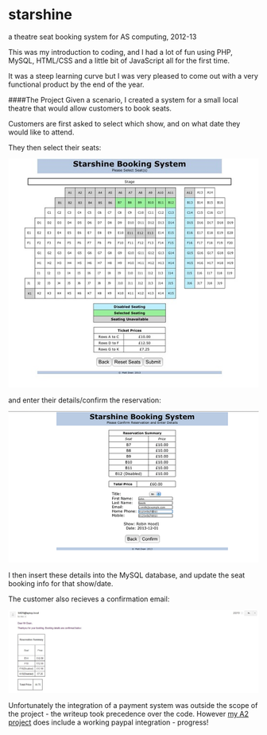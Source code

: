 # starshine
a theatre seat booking system for AS computing, 2012-13

This was my introduction to coding, and I had a lot of fun using PHP, MySQL, HTML/CSS and a little bit of JavaScript all for the first time.

It was a steep learning curve but I was very pleased to come out with a very functional product by the end of the year.

####The Project
Given a scenario, I created a system for a small local theatre that would allow customers to book seats.

Customers are first asked to select which show, and on what date they would like to attend.

They then select their seats:

![See the seat selection screen here.](screenshots/seatselection.jpg)

and enter their details/confirm the reservation:

![Customers then enter their details and confirm the reservation](screenshots/reservationconf.png)

I then insert these details into the MySQL database, and update the seat booking info for that show/date.

The customer also recieves a confirmation email:

![The customer also recieves a confirmation email](screenshots/email.JPG)


Unfortunately the integration of a payment system was outside the scope of the project - the writeup took precedence over the code.
However [my A2 project](https://github.com/mattdean1/gym) does include a working paypal integration - progress!
